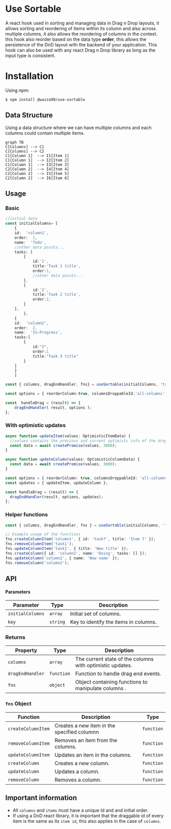 # Use Sortable

A react hook used in sorting and managing data in Drag n Drop layouts, it allows sorting and reordering of items within its column and also across multiple columns, it also allows the reordering of columns in the context. this hook also reorder based on the data type **order**, this allows the persistence of the DnD layout with the backend of your application. This hook can also be used with any react Drag n Drop library as long as the input type is consistent.

# Installation

Using npm:

```
$ npm install @wazza99/use-sortable
```

## Data Structure

Using a data structure where we can have multiple columns and each columns could contain multiple items.

```mermaid
graph TB
C[Columns] --> C1
C[Columns] --> C2
C1[Column 1]  --> I1[Item 1]
C1[Column 1]  --> I2[Item 2]
C1[Column 1]  --> I3[Item 3]
C2[Column 2]  --> I4[Item 4]
C2[Column 2]  --> I5[Item 5]
C2[Column 2]  --> I6[Item 6]
```

## Usage

### Basic

```typescript
//initial data
const initialColumns= [
	{
	id:  'column1',
	order:  1,
	name:  'Todo',
	//other data points...
	tasks: [
		{
			id:'1',
			title:'Task 1 title',
			order:1,
			//other data points...
		},
		{
			id:'2',
			title:'Task 2 title',
			order:2,
		}
	],
		},
	{
	id:  'column2',
	order:  2,
	name:  'In-Progress',
	tasks:[
		{
			id:"3",
			order:1
			title:"Task 3 title"
		}
	]
	}
	]

const { columns, dragEndHandler, fns} = useSortable(initialColumns, 'tasks');

const options = { reorderColumn:true, columnsDroppableId:'all-columns' }

const  handleDrag = (result) => {
	dragEndHandler( result, options );
};
```

### With optimistic updates

```typescript
async function updateItem(values: OptimisticItemData) {
  //values contains the previous and current optimistc info of the dropped item, you can use this to update your backend
  const data = await createPromise(values, 3000);
}

async function updateColumn(values: OptimisticColumnData) {
  const data = await createPromise(values, 3000);
}

const options = { reorderColumn: true, columnsDroppableId: 'all-columns' };
const updates = { updateItem, updateColumn };

const handleDrag = (result) => {
  dragEndHandler(result, options, updates);
};
```

### Helper functions

```typescript
const { columns, dragEndHandler, fns } = useSortable(initialColumns, 'tasks');

// Example usage of the functions
fns.createColumnItem('column1', { id: 'task7', title: 'Item 7' });
fns.removeColumnItem('task1');
fns.updateColumnItem('task1', { title: 'New title' });
fns.createColumn({ id: 'column2', name: 'Doing', tasks: [] });
fns.updateColumn('column2', { name: 'New name' });
fns.removeColumn('column2');
```

## API

#### Parameters

| Parameter        | Type     | Description                           |
| ---------------- | -------- | ------------------------------------- |
| `initialColumns` | `array`  | Initial set of columns.               |
| `key`            | `string` | Key to identify the items in columns. |

### Returns

| Property         | Type       | Description                                               |
| ---------------- | ---------- | --------------------------------------------------------- |
| `columns`        | `array`    | The current state of the columns with optimistic updates. |
| `dragEndHandler` | `function` | Function to handle drag end events.                       |
| `fns`            | `object`   | Object containing functions to manipulate columns .       |

### `fns` Object

| Function           | Description                                 | Type       |
| ------------------ | ------------------------------------------- | ---------- |
| `createColumnItem` | Creates a new item in the specified columnn | `function` |
| `removeColumnItem` | Removes an item from the columns.           | `function` |
| `updateColumnItem` | Updates an item in the columns.             | `function` |
| `createColumn`     | Creates a new column.                       | `function` |
| `updateColumn`     | Updates a column.                           | `function` |
| `removeColumn`     | Removes a column.                           | `function` |

## Important information

- All `columns` and `items` must have a unique Id and and initial order.
- If using a DnD react library, it is important that the draggable id of every item is the same as its `item id`, this also applies in the case of `columns`.
